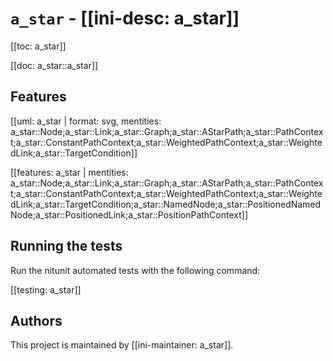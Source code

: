 # `a_star` - [[ini-desc: a_star]]

[[toc: a_star]]

[[doc: a_star::a_star]]

## Features

[[uml: a_star | format: svg, mentities: a_star::Node;a_star::Link;a_star::Graph;a_star::AStarPath;a_star::PathContext;a_star::ConstantPathContext;a_star::WeightedPathContext;a_star::WeightedLink;a_star::TargetCondition]]

[[features: a_star | mentities: a_star::Node;a_star::Link;a_star::Graph;a_star::AStarPath;a_star::PathContext;a_star::ConstantPathContext;a_star::WeightedPathContext;a_star::WeightedLink;a_star::TargetCondition;a_star::NamedNode;a_star::PositionedNamedNode;a_star::PositionedLink;a_star::PositionPathContext]]

## Running the tests

Run the nitunit automated tests with the following command:

[[testing: a_star]]

## Authors

This project is maintained by [[ini-maintainer: a_star]].
